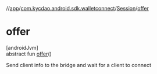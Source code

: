 //[app](../../../index.md)/[com.kycdao.android.sdk.walletconnect](../index.md)/[Session](index.md)/[offer](offer.md)

# offer

[androidJvm]\
abstract fun [offer](offer.md)()

Send client info to the bridge and wait for a client to connect
